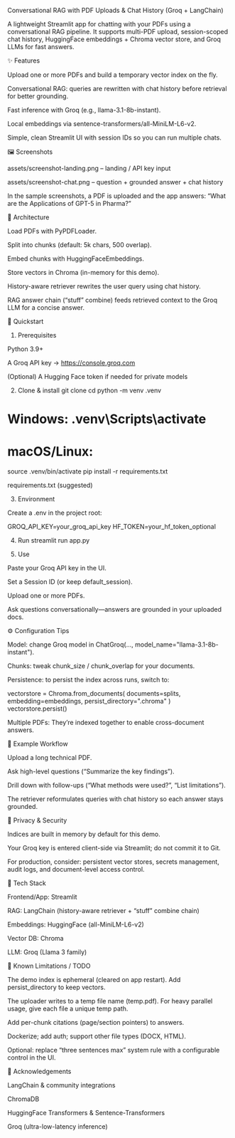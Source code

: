 Conversational RAG with PDF Uploads & Chat History (Groq + LangChain)

A lightweight Streamlit app for chatting with your PDFs using a conversational RAG pipeline.
It supports multi-PDF upload, session-scoped chat history, HuggingFace embeddings + Chroma vector store, and Groq LLMs for fast answers.

✨ Features

Upload one or more PDFs and build a temporary vector index on the fly.

Conversational RAG: queries are rewritten with chat history before retrieval for better grounding.

Fast inference with Groq (e.g., llama-3.1-8b-instant).

Local embeddings via sentence-transformers/all-MiniLM-L6-v2.

Simple, clean Streamlit UI with session IDs so you can run multiple chats.

🖼️ Screenshots


assets/screenshot-landing.png – landing / API key input

assets/screenshot-chat.png – question + grounded answer + chat history

In the sample screenshots, a PDF is uploaded and the app answers: “What are the Applications of GPT-5 in Pharma?”

🧱 Architecture

Load PDFs with PyPDFLoader.

Split into chunks (default: 5k chars, 500 overlap).

Embed chunks with HuggingFaceEmbeddings.

Store vectors in Chroma (in-memory for this demo).

History-aware retriever rewrites the user query using chat history.

RAG answer chain (“stuff” combine) feeds retrieved context to the Groq LLM for a concise answer.

🚀 Quickstart
1) Prerequisites

Python 3.9+

A Groq API key → https://console.groq.com

(Optional) A Hugging Face token if needed for private models

2) Clone & install
git clone <your-repo-url>
cd <your-repo>
python -m venv .venv
# Windows: .venv\Scripts\activate
# macOS/Linux:
source .venv/bin/activate
pip install -r requirements.txt


requirements.txt (suggested)



3) Environment

Create a .env in the project root:

GROQ_API_KEY=your_groq_api_key
HF_TOKEN=your_hf_token_optional

4) Run
streamlit run app.py

5) Use

Paste your Groq API key in the UI.

Set a Session ID (or keep default_session).

Upload one or more PDFs.

Ask questions conversationally—answers are grounded in your uploaded docs.

⚙️ Configuration Tips

Model: change Groq model in ChatGroq(..., model_name="llama-3.1-8b-instant").

Chunks: tweak chunk_size / chunk_overlap for your documents.

Persistence: to persist the index across runs, switch to:

vectorstore = Chroma.from_documents(
    documents=splits,
    embedding=embeddings,
    persist_directory=".chroma"
)
vectorstore.persist()


Multiple PDFs: They’re indexed together to enable cross-document answers.

🧪 Example Workflow

Upload a long technical PDF.

Ask high-level questions (“Summarize the key findings”).

Drill down with follow-ups (“What methods were used?”, “List limitations”).

The retriever reformulates queries with chat history so each answer stays grounded.

🔐 Privacy & Security

Indices are built in memory by default for this demo.

Your Groq key is entered client-side via Streamlit; do not commit it to Git.

For production, consider: persistent vector stores, secrets management, audit logs, and document-level access control.

🧰 Tech Stack

Frontend/App: Streamlit

RAG: LangChain (history-aware retriever + “stuff” combine chain)

Embeddings: HuggingFace (all-MiniLM-L6-v2)

Vector DB: Chroma

LLM: Groq (Llama 3 family)

🐛 Known Limitations / TODO

The demo index is ephemeral (cleared on app restart). Add persist_directory to keep vectors.

The uploader writes to a temp file name (temp.pdf). For heavy parallel usage, give each file a unique temp path.

Add per-chunk citations (page/section pointers) to answers.

Dockerize; add auth; support other file types (DOCX, HTML).

Optional: replace “three sentences max” system rule with a configurable control in the UI.

🤝 Acknowledgements

LangChain & community integrations

ChromaDB

HuggingFace Transformers & Sentence-Transformers

Groq (ultra-low-latency inference)
